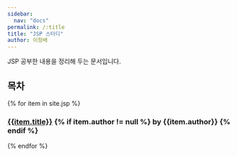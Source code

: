 ```yaml
---
sidebar:
  nav: "docs"
permalink: /:title
title: "JSP 스터디"
author: 이정배
---
```


JSP 공부한 내용을 정리해 두는 문서입니다.

## 목차

{% for item in site.jsp %}
### [{{item.title}}]({{item.url}}) {% if item.author != null %} by {{item.author}} {% endif %}
{% endfor %}

